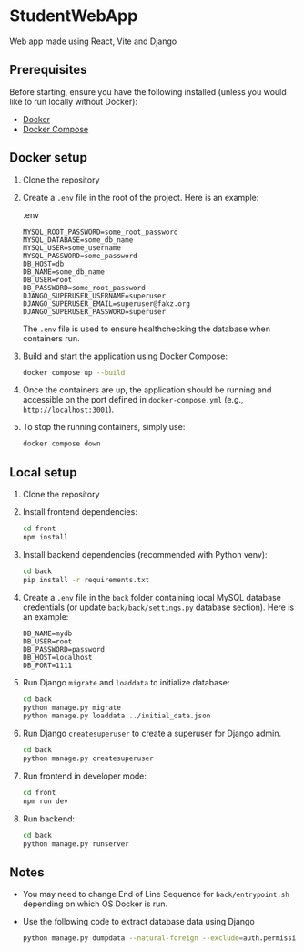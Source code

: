 # StudentWebApp

Web app made using React, Vite and Django

## Prerequisites

Before starting, ensure you have the following installed (unless you would like to run locally without Docker):

- [Docker](https://docs.docker.com/get-docker/)
- [Docker Compose](https://docs.docker.com/compose/install/)

## Docker setup

1. Clone the repository

2. Create a `.env` file in the root of the project. Here is an example:

    .env
    ```
    MYSQL_ROOT_PASSWORD=some_root_password
    MYSQL_DATABASE=some_db_name
    MYSQL_USER=some_username
    MYSQL_PASSWORD=some_password
    DB_HOST=db
    DB_NAME=some_db_name
    DB_USER=root
    DB_PASSWORD=some_root_password
    DJANGO_SUPERUSER_USERNAME=superuser
    DJANGO_SUPERUSER_EMAIL=superuser@fakz.org
    DJANGO_SUPERUSER_PASSWORD=superuser
    ```

    The `.env` file is used to ensure healthchecking the database when containers run.

3. Build and start the application using Docker Compose:

    ```bash
    docker compose up --build
    ```

4. Once the containers are up, the application should be running and accessible on the port defined in `docker-compose.yml` (e.g., `http://localhost:3001`).

5. To stop the running containers, simply use:

    ```bash
    docker compose down
    ```

## Local setup

1. Clone the repository

2. Install frontend dependencies:

    ```bash
    cd front
    npm install
    ```

3. Install backend dependencies (recommended with Python venv):

    ```bash
    cd back
    pip install -r requirements.txt
    ```

4. Create a `.env` file in the `back` folder containing local MySQL database credentials (or update `back/back/settings.py` database section). 
   Here is an example:

    ```dotenv
    DB_NAME=mydb
    DB_USER=root
    DB_PASSWORD=password
    DB_HOST=localhost
    DB_PORT=1111
    ```

5. Run Django `migrate` and `loaddata` to initialize database:

    ```bash
    cd back
    python manage.py migrate
    python manage.py loaddata ../initial_data.json
    ```

6. Run Django `createsuperuser` to create a superuser for Django admin.

    ```bash
    cd back
    python manage.py createsuperuser
    ```

7. Run frontend in developer mode:

    ```bash
    cd front
    npm run dev
    ```

8. Run backend:

    ```bash
    cd back
    python manage.py runserver
    ```

## Notes

- You may need to change End of Line Sequence for `back/entrypoint.sh` depending on which OS Docker is run.

- Use the following code to extract database data using Django
    ```bash
    python manage.py dumpdata --natural-foreign --exclude=auth.permission --exclude=contenttypes --indent=4 > data.json
    ```